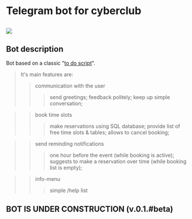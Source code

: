 Telegram bot for cyberclub 
====
[<img src="https://img.shields.io/badge/Telegram-2CA5E0?style=for-the-badge&logo=telegram&logoColor=white"/>](https://t.me/CyberbonchBot.)
----

Bot description
----
Bot based on a classic "[to do script]()".<br>
> It's main features are:
>> communication with the user
  >>> send greetings;
  >>> feedback politely;
  >>> keep up simple conversation;
  
>> book time slots
  >>>make reservations using SQL database;
  >>> provide list of free time slots & tables;
  >>> allows to cancel booking; 
  
>> send reminding notifications
  >>> one hour before the event (while booking is active);
  >>> suggests to make a reservation over time (while booking list is empty);
  
>> info-menu 
  >>> simple /help list 

BOT IS UNDER CONSTRUCTION (v.0.1.#beta)<br>
----

